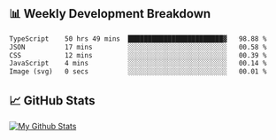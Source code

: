 ## 📊 Weekly Development Breakdown
<!--START_SECTION:waka-->

```txt
TypeScript    50 hrs 49 mins  ████████████████████████▓   98.88 %
JSON          17 mins         ░░░░░░░░░░░░░░░░░░░░░░░░░   00.58 %
CSS           12 mins         ░░░░░░░░░░░░░░░░░░░░░░░░░   00.39 %
JavaScript    4 mins          ░░░░░░░░░░░░░░░░░░░░░░░░░   00.14 %
Image (svg)   0 secs          ░░░░░░░░░░░░░░░░░░░░░░░░░   00.01 %
```

<!--END_SECTION:waka-->

## 📈 GitHub Stats
[![My Github Stats](https://github-readme-stats.vercel.app/api?username=triagung128&show_icons=true&hide=contribs,issues&count_private=true&theme=tokyonight)](https://github.com/triagung128)

<!-- [![Top Langs](https://github-readme-stats.vercel.app/api/top-langs/?username=triagung128&layout=compact)](https://github.com/triagung128) -->
